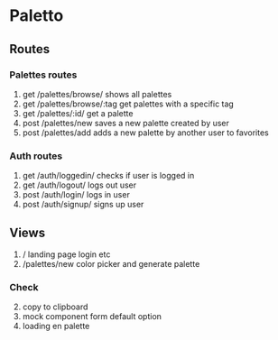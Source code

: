 # Paletto

## Routes

### Palettes routes

1. get /palettes/browse/ shows all palettes
2. get /palettes/browse/:tag get palettes with a specific tag
3. get /palettes/:id/ get a palette
4. post /palettes/new saves a new palette created by user
5. post /palettes/add adds a new palette by another user to favorites

### Auth routes
1. get /auth/loggedin/ checks if user is logged in
2. get /auth/logout/ logs out user
3. post /auth/login/ logs in user
4. post /auth/signup/ signs up user


## Views
1. / landing page login etc
2. /palettes/new color picker and generate palette


### Check

2. copy to clipboard
3. mock component form default option
5. loading en palette



